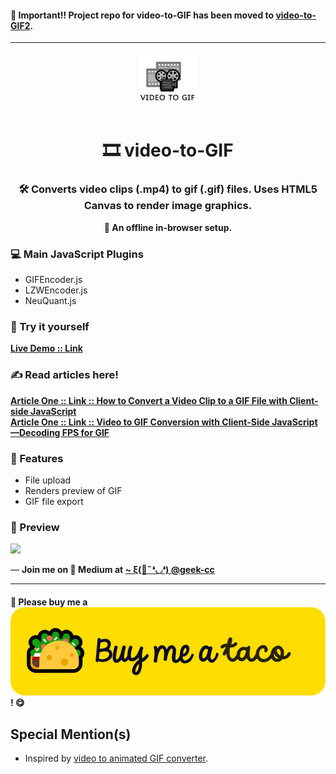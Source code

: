 
<h4>🚨 Important‼ Project repo for video-to-GIF has been moved to <a href='https://github.com/incubated-geek-cc/video-to-GIF2' target='_blank'>video-to-GIF2</a>.</h4>

---

<div align="center">
  <img src="https://github.com/incubated-geek-cc/video-to-GIF/raw/main/img/logo.png" width="96" alt="logo">

  # 🎞️ video-to-GIF

  ### 🛠️ Converts video clips (.mp4) to gif (.gif) files. Uses HTML5 Canvas to render image graphics.

**🔌 An offline in-browser setup.**

<div align="left">

### 💻 Main JavaScript Plugins

</div>
<div align="left">
<ul>
	<li>GIFEncoder.js</li>
	<li>LZWEncoder.js</li>
	<li>NeuQuant.js</li>
</ul>

### 🌟 Try it yourself
[**Live Demo :: Link**](https://incubated-geek-cc.github.io/video-to-GIF/)

### ✍ Read articles here!
[**Article One :: Link :: How to Convert a Video Clip to a GIF File with Client-side JavaScript**](https://geek-cc.medium.com/how-to-convert-a-video-clip-to-a-gif-file-with-client-side-javascript-56575d093191)<br>
[**Article One :: Link :: Video to GIF Conversion with Client-Side JavaScript —Decoding FPS for GIF**](https://geek-cc.medium.com/video-to-gif-conversion-with-client-side-javascript-decoding-fps-for-gif-bf96b8bc4d7c)

### 📌 Features

</div>
<div align="left">
	<ul>
		<li>File upload</li>
		<li>Renders preview of GIF</li>
		<li>GIF file export</li>
	</ul>
</div>
</div>

### 👀 Preview
<img src='https://miro.medium.com/max/900/1*L0B8O8kG3-j9ZaRw0gWz1Q.gif' width="800px" />

<p>— <b>Join me on 📝 <b>Medium</b> at <a href='https://medium.com/@geek-cc' target='_blank'>~ ξ(🎀˶❛◡❛) @geek-cc</a></b></p>

---

#### 🌮 Please buy me a <a href='https://www.buymeacoffee.com/geekcc' target='_blank'><img src='https://github.com/incubated-geek-cc/incubated-geek-cc/raw/main/buy_me_a_taco.png' /></a>! 😋

## Special Mention(s)
- Inspired by [video to animated GIF converter](https://ezgif.com/video-to-gif).